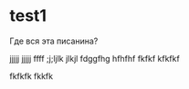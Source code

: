 # test1
Где вся эта писанина?

jjjjj jjjjj ffff ;j;ljlk jlkjl fdggfhg
hfhfhf fkfkf kfkfkf

fkfkfk fkkfk
